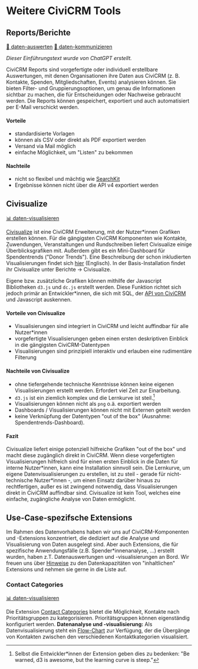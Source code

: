 # Weitere CiviCRM Tools

## Reports/Berichte
[🔢 daten-auswerten](./../../1-datenlebenszyklus.html#daten-auswerten) [💬 daten-kommunizieren](./../../1-datenlebenszyklus.html#daten-kommunizieren)

_Dieser Einführungstext wurde von ChatGPT erstellt._

CiviCRM Reports sind vorgefertigte oder individuell erstellbare Auswertungen, mit denen Organisationen ihre Daten aus CiviCRM (z. B. Kontakte, Spenden, Mitgliedschaften, Events) analysieren können. Sie bieten Filter- und Gruppierungsoptionen, um genau die Informationen sichtbar zu machen, die für Entscheidungen oder Nachweise gebraucht werden. Die Reports können gespeichert, exportiert und auch automatisiert per E-Mail verschickt werden.


#### Vorteile
- standardisierte Vorlagen
- können als CSV oder direkt als PDF exportiert werden
- Versand via Mail möglich
- einfache Möglichkeit, um "Listen" zu bekommen

#### Nachteile
- nicht so flexibel und mächtig wie [SearchKit](./4-civicrm-searchkit-chartkit.md#searchkit)
- Ergebnisse können nicht über die API v4 exportiert werden

## Civisualize
[📊 daten-visualisieren](./../../1-datenlebenszyklus.html#daten-visualisieren)

[Civisualize](https://civicrm.org/extensions/civisualize-missing-data-visualization-extension) ist eine CiviCRM Erweiterung, mit der Nutzer\*innen Grafiken erstellen können. Für die gängigsten CiviCRM Komponenten wie Kontakte, Zuwendungen, Veranstaltungen und Rundschreiben liefert Civisualize einige Überblicksgrafiken mit. Außerdem gibt es ein Mini-Dashboard für Spendentrends ("Donor Trends").
Eine Beschreibung der schon inkludierten Visualisierungen findet sich [hier](https://lab.civicrm.org/extensions/civisualize) (Englisch). In der Basis-Installation findet ihr Civisualize unter Berichte -> Civisualize.

Eigene bzw. zusätzliche Grafiken können mithilfe der Javascript Bibliotheken `d3.js` und `dc.js` erstellt werden. Diese Funktion richtet sich jedoch primär an Entwickler*innen, die sich mit SQL, der [API von CiviCRM](komponenten/civicrm-api) und Javascript auskennen.


#### Vorteile von Civisualize

- Visualisierungen sind integriert in CiviCRM und leicht auffindbar für alle Nutzer*innen
- vorgefertigte Visualisierungen geben einen ersten deskriptiven Einblick in die gängigsten CiviCRM-Datentypen
- Visualisierungen sind prinzipiell interaktiv und erlauben eine rudimentäre Filterung

#### Nachteile von Civisualize

- ohne tiefergehende technische Kenntnisse können keine eigenen Visualisierungen erstellt werden. Erfordert viel Zeit zur Einarbeitung.
- `d3.js` ist ein ziemlich komplex und die Lernkurve ist steil.[^note-civisualize]
- Visualisierungen können nicht als `png` o.ä. exportiert werden 
- Dashboards / Visualisierungen können nicht mit Externen geteilt werden
- keine Verknüpfung der Datentypen "out of the box" (Ausnahme: Spendentrends-Dashboard). 

[^note-civisualize]: Selbst die Entwickler*innen der Extension geben dies zu bedenken: "Be warned, d3 is awesome, but the learning curve is steep."

#### Fazit
Civisualize liefert einige potenziell hilfreiche Grafiken "out of the box" und macht diese zugänglich direkt in CiviCRM. Wenn diese vorgefertigten Visualisierungen hilfreich sind für einen ersten Einblick in die Daten für interne Nutzer*innen, kann eine Installation sinnvoll sein. Die Lernkurve, um eigene Datenvisualisierungen zu erstellen, ist zu steil - gerade für nicht-technische Nutzer\*innen -, um einen Einsatz darüber hinaus zu rechtfertigen, außer es ist zwingend notwendig, dass Visualisierungen direkt in CiviCRM auffindbar sind. Civisualize ist kein Tool, welches eine einfache, zugängliche Analyse von Daten ermöglicht.


## Use-Case-spezifsche Extensions

Im Rahmen des Datenvorhabens haben wir uns auf CiviCRM-Komponenten und -Extensions konzentriert, die dediziert auf die Analyse und Visualisierung von Daten ausgelegt sind. Aber auch Extensions, die für spezifische Anwendungsfälle (z.B. Spender*innenanalyse, ...) erstellt wurden, haben z.T. Datenauswertungen und -visualisierungen an Bord. 
Wir freuen uns über [Hinweise](./../../ueber.md#beitragen) zu den Datenkapazitäten von "inhaltlichen" Extensions und nehmen sie gerne in die Liste auf. 


### Contact Categories
[📊 daten-visualisieren](./../../1-datenlebenszyklus.html#daten-visualisieren)

Die Extension [Contact Categories](https://lab.civicrm.org/extensions/contactcats) bietet die Möglichkeit, Kontakte nach Prioritätsgruppen zu kategorisieren. Prioritätsgruppen können eigenständig konfiguriert werden. 
**Datenanalyse und -visualisierung:** Als Datenvisualisierung steht ein [Flow-Chart](https://lab.civicrm.org/extensions/contactcats#reports--contact-category-flows) zur Verfügung, der die Übergänge von Kontakten zwischen den verschiedenen Kontaktkategorien visualisiert.